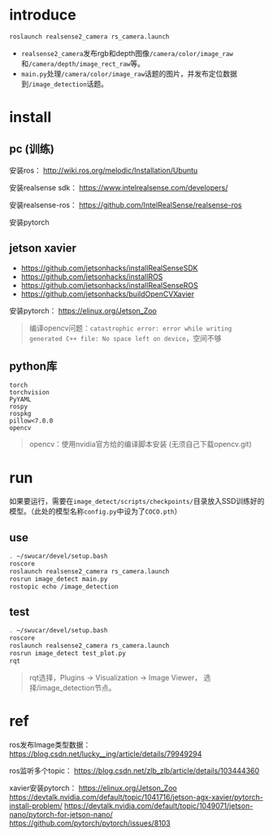 # introduce
```sh
roslaunch realsense2_camera rs_camera.launch
```
- `realsense2_camera`发布rgb和depth图像`/camera/color/image_raw`和`/camera/depth/image_rect_raw`等。
- `main.py`处理`/camera/color/image_raw`话题的图片，并发布定位数据到`/image_detection`话题。

# install
## pc (训练)

安装ros：
http://wiki.ros.org/melodic/Installation/Ubuntu

安装realsense sdk：
https://www.intelrealsense.com/developers/

安装realsense-ros：
https://github.com/IntelRealSense/realsense-ros

安装pytorch


## jetson xavier
- https://github.com/jetsonhacks/installRealSenseSDK
- https://github.com/jetsonhacks/installROS
- https://github.com/jetsonhacks/installRealSenseROS
- https://github.com/jetsonhacks/buildOpenCVXavier

安装pytorch：
https://elinux.org/Jetson_Zoo

> 编译opencv问题：`catastrophic error: error while writing generated C++ file: No space left on device`，空间不够

## python库
```
torch
torchvision
PyYAML
rospy
rospkg
pillow<7.0.0
opencv
```

> opencv：使用nvidia官方给的编译脚本安装 (无须自己下载opencv.git)


# run
如果要运行，需要在`image_detect/scripts/checkpoints/`目录放入SSD训练好的模型。（此处的模型名称`config.py`中设为了`COCO.pth`）
## use
```sh
. ~/swucar/devel/setup.bash
roscore
roslaunch realsense2_camera rs_camera.launch
rosrun image_detect main.py
rostopic echo /image_detection
```

## test
```sh
. ~/swucar/devel/setup.bash
roscore
roslaunch realsense2_camera rs_camera.launch
rosrun image_detect test_plot.py
rqt
```

> rqt选择，Plugins -> Visualization -> Image Viewer， 选择/image_detection节点。

# ref
ros发布Image类型数据：
https://blog.csdn.net/lucky__ing/article/details/79949294

ros监听多个topic：
https://blog.csdn.net/zlb_zlb/article/details/103444360

xavier安装pytorch：
https://elinux.org/Jetson_Zoo
https://devtalk.nvidia.com/default/topic/1041716/jetson-agx-xavier/pytorch-install-problem/
https://devtalk.nvidia.com/default/topic/1049071/jetson-nano/pytorch-for-jetson-nano/
https://github.com/pytorch/pytorch/issues/8103


